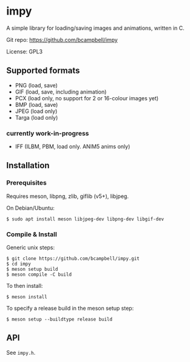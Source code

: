 # impy

A simple library for loading/saving images and animations, written in C.

Git repo: https://github.com/bcampbell/impy

License: GPL3

## Supported formats

* PNG (load, save)
* GIF (load, save, including animation)
* PCX (load only, no support for 2 or 16-colour images yet)
* BMP (load, save)
* JPEG (load only)
* Targa (load only)

### currently work-in-progress

* IFF (ILBM, PBM, load only. ANIM5 anims only)

## Installation

### Prerequisites

Requires meson, libpng, zlib, giflib (v5+), libjpeg.

On Debian/Ubuntu:

```
$ sudo apt install meson libjpeg-dev libpng-dev libgif-dev
```

### Compile & Install

Generic unix steps:

    $ git clone https://github.com/bcampbell/impy.git
    $ cd impy
    $ meson setup build
    $ meson compile -C build

To then install:

    $ meson install

To specify a release build in the meson setup step:

    $ meson setup --buildtype release build

## API

See `impy.h`.

